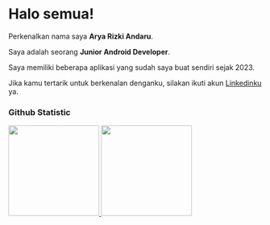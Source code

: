 # Halo semua!

Perkenalkan nama saya **Arya Rizki Andaru**.<br>

Saya adalah seorang **Junior Android Developer**.<br>

Saya memiliki beberapa aplikasi yang sudah saya buat sendiri sejak 2023.<br>

Jika kamu tertarik untuk berkenalan denganku, silakan ikuti akun [Linkedinku](https://www.linkedin.com/in/aryarizkiandaru/) ya. 

### Github Statistic
<p align="left">
<a href="https://github.com/xryar">
  <img height="180em" src="https://github-readme-stats-eight-theta.vercel.app/api?username=xryar&show_icons=true&theme=algolia&include_all_commits=true&count_private=true"/>
  <img height="180em" src="https://github-readme-stats-eight-theta.vercel.app/api/top-langs/?username=xryar&layout=compact&layout=compact&theme=algolia"/>
</a>
</p>
